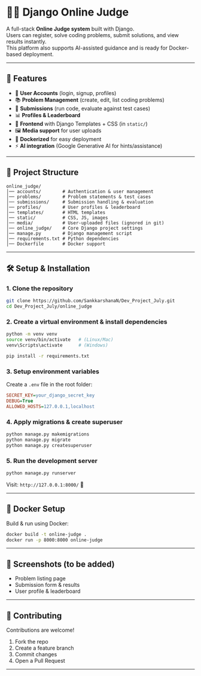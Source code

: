 # 🧑‍⚖️ Django Online Judge

A full-stack **Online Judge system** built with Django.  
Users can register, solve coding problems, submit solutions, and view results instantly.  
This platform also supports AI-assisted guidance and is ready for Docker-based deployment.

---

## 🚀 Features
- 👤 **User Accounts** (login, signup, profiles)
- 📚 **Problem Management** (create, edit, list coding problems)
- 📝 **Submissions** (run code, evaluate against test cases)
- 📊 **Profiles & Leaderboard**
- 🎨 **Frontend** with Django Templates + CSS (in `static/`)
- 🖼 **Media support** for user uploads
- 🐳 **Dockerized** for easy deployment
- ⚡ **AI integration** (Google Generative AI for hints/assistance)

---

## 📂 Project Structure
```
online_judge/
│── accounts/        # Authentication & user management
│── problems/        # Problem statements & test cases
│── submissions/     # Submission handling & evaluation
│── profiles/        # User profiles & leaderboard
│── templates/       # HTML templates
│── static/          # CSS, JS, images
│── media/           # User-uploaded files (ignored in git)
│── online_judge/    # Core Django project settings
│── manage.py        # Django management script
│── requirements.txt # Python dependencies
│── Dockerfile       # Docker support
```

---

## 🛠️ Setup & Installation

### 1. Clone the repository
```bash
git clone https://github.com/SankkarshanaN/Dev_Project_July.git
cd Dev_Project_July/online_judge
```

### 2. Create a virtual environment & install dependencies
```bash
python -m venv venv
source venv/bin/activate   # (Linux/Mac)
venv\Scripts\activate      # (Windows)

pip install -r requirements.txt
```

### 3. Setup environment variables
Create a `.env` file in the root folder:
```ini
SECRET_KEY=your_django_secret_key
DEBUG=True
ALLOWED_HOSTS=127.0.0.1,localhost
```

### 4. Apply migrations & create superuser
```bash
python manage.py makemigrations
python manage.py migrate
python manage.py createsuperuser
```

### 5. Run the development server
```bash
python manage.py runserver
```

Visit: `http://127.0.0.1:8000/` 🎉

---

## 🐳 Docker Setup
Build & run using Docker:
```bash
docker build -t online-judge .
docker run -p 8000:8000 online-judge
```

---

## 📸 Screenshots (to be added)
- Problem listing page
- Submission form & results
- User profile & leaderboard

---

## 🤝 Contributing
Contributions are welcome!  
1. Fork the repo  
2. Create a feature branch  
3. Commit changes  
4. Open a Pull Request  

---
